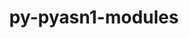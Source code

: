 ---
title: "py-pyasn1-modules"
layout: cache
categories: [package, develop-2024-02-25]
meta: {"versions": ["0.2.8"], "compilers": ["apple-clang@=15.0.0", "gcc@=11.4.0"], "oss": ["ubuntu20.04", "ubuntu22.04", "ventura"], "platforms": ["darwin", "linux"], "targets": ["aarch64", "neoverse_v1", "neoverse_v2", "x86_64_v3"], "stacks": ["e4s", "e4s-neoverse-v2", "e4s-neoverse_v1", "ml-darwin-aarch64-mps", "ml-linux-x86_64-cpu", "ml-linux-x86_64-cuda", "ml-linux-x86_64-rocm", "root"], "num_specs": 9, "num_specs_by_stack": {"root": 9, "ml-darwin-aarch64-mps": 1, "e4s-neoverse_v1": 2, "e4s": 2, "e4s-neoverse-v2": 2, "ml-linux-x86_64-rocm": 2, "ml-linux-x86_64-cpu": 2, "ml-linux-x86_64-cuda": 2}}
spec_details: [{"hash": "bt2fn4pw22f6sj52osnduhxswdefwa2w", "compiler": "apple-clang@=15.0.0", "versions": ["0.2.8"], "os": "ventura", "platform": "darwin", "target": "aarch64", "variants": ["build_system=python_pip"], "stacks": ["root", "ml-darwin-aarch64-mps"], "size": "-", "tarball": "https://binaries.spack.io/releases/develop-2024-02-25/build_cache/darwin-ventura-aarch64/apple-clang-15.0.0/py-pyasn1-modules-0.2.8/darwin-ventura-aarch64-apple-clang-15.0.0-py-pyasn1-modules-0.2.8-bt2fn4pw22f6sj52osnduhxswdefwa2w.spack"}, {"hash": "4vq22zo7k6fr5chdgy54zsi7sutft4xo", "compiler": "gcc@=11.4.0", "versions": ["0.2.8"], "os": "ubuntu20.04", "platform": "linux", "target": "neoverse_v1", "variants": ["build_system=python_pip"], "stacks": ["root", "e4s-neoverse_v1"], "size": "-", "tarball": "https://binaries.spack.io/releases/develop-2024-02-25/build_cache/linux-ubuntu20.04-neoverse_v1/gcc-11.4.0/py-pyasn1-modules-0.2.8/linux-ubuntu20.04-neoverse_v1-gcc-11.4.0-py-pyasn1-modules-0.2.8-4vq22zo7k6fr5chdgy54zsi7sutft4xo.spack"}, {"hash": "ndu5zndqcqfzj7evsxrmvk6oquowqjer", "compiler": "gcc@=11.4.0", "versions": ["0.2.8"], "os": "ubuntu20.04", "platform": "linux", "target": "neoverse_v1", "variants": ["build_system=python_pip"], "stacks": ["root", "e4s-neoverse_v1"], "size": "-", "tarball": "https://binaries.spack.io/releases/develop-2024-02-25/build_cache/linux-ubuntu20.04-neoverse_v1/gcc-11.4.0/py-pyasn1-modules-0.2.8/linux-ubuntu20.04-neoverse_v1-gcc-11.4.0-py-pyasn1-modules-0.2.8-ndu5zndqcqfzj7evsxrmvk6oquowqjer.spack"}, {"hash": "y5zqgms46dnuf54hshdibh25ioaeosta", "compiler": "gcc@=11.4.0", "versions": ["0.2.8"], "os": "ubuntu20.04", "platform": "linux", "target": "x86_64_v3", "variants": ["build_system=python_pip"], "stacks": ["root", "e4s"], "size": "-", "tarball": "https://binaries.spack.io/releases/develop-2024-02-25/build_cache/linux-ubuntu20.04-x86_64_v3/gcc-11.4.0/py-pyasn1-modules-0.2.8/linux-ubuntu20.04-x86_64_v3-gcc-11.4.0-py-pyasn1-modules-0.2.8-y5zqgms46dnuf54hshdibh25ioaeosta.spack"}, {"hash": "yy4eqnjz7pxi52ifodihxh33onsqa3np", "compiler": "gcc@=11.4.0", "versions": ["0.2.8"], "os": "ubuntu20.04", "platform": "linux", "target": "x86_64_v3", "variants": ["build_system=python_pip"], "stacks": ["root", "e4s"], "size": "-", "tarball": "https://binaries.spack.io/releases/develop-2024-02-25/build_cache/linux-ubuntu20.04-x86_64_v3/gcc-11.4.0/py-pyasn1-modules-0.2.8/linux-ubuntu20.04-x86_64_v3-gcc-11.4.0-py-pyasn1-modules-0.2.8-yy4eqnjz7pxi52ifodihxh33onsqa3np.spack"}, {"hash": "l3oyzgkpk7w2qwsrhnzqguxnj5rs56e5", "compiler": "gcc@=11.4.0", "versions": ["0.2.8"], "os": "ubuntu22.04", "platform": "linux", "target": "neoverse_v2", "variants": ["build_system=python_pip"], "stacks": ["root", "e4s-neoverse-v2"], "size": "-", "tarball": "https://binaries.spack.io/releases/develop-2024-02-25/build_cache/linux-ubuntu22.04-neoverse_v2/gcc-11.4.0/py-pyasn1-modules-0.2.8/linux-ubuntu22.04-neoverse_v2-gcc-11.4.0-py-pyasn1-modules-0.2.8-l3oyzgkpk7w2qwsrhnzqguxnj5rs56e5.spack"}, {"hash": "wl7v3szaphek5rmbstihrslfsd6lpk3c", "compiler": "gcc@=11.4.0", "versions": ["0.2.8"], "os": "ubuntu22.04", "platform": "linux", "target": "neoverse_v2", "variants": ["build_system=python_pip"], "stacks": ["root", "e4s-neoverse-v2"], "size": "-", "tarball": "https://binaries.spack.io/releases/develop-2024-02-25/build_cache/linux-ubuntu22.04-neoverse_v2/gcc-11.4.0/py-pyasn1-modules-0.2.8/linux-ubuntu22.04-neoverse_v2-gcc-11.4.0-py-pyasn1-modules-0.2.8-wl7v3szaphek5rmbstihrslfsd6lpk3c.spack"}, {"hash": "gcazd6gz56a6j4qflgtdcm24yxsz7oq5", "compiler": "gcc@=11.4.0", "versions": ["0.2.8"], "os": "ubuntu22.04", "platform": "linux", "target": "x86_64_v3", "variants": ["build_system=python_pip"], "stacks": ["root", "ml-linux-x86_64-rocm", "ml-linux-x86_64-cpu", "ml-linux-x86_64-cuda"], "size": "-", "tarball": "https://binaries.spack.io/releases/develop-2024-02-25/build_cache/linux-ubuntu22.04-x86_64_v3/gcc-11.4.0/py-pyasn1-modules-0.2.8/linux-ubuntu22.04-x86_64_v3-gcc-11.4.0-py-pyasn1-modules-0.2.8-gcazd6gz56a6j4qflgtdcm24yxsz7oq5.spack"}, {"hash": "gznekcdo435r7hnsawsrjuvargycvjwy", "compiler": "gcc@=11.4.0", "versions": ["0.2.8"], "os": "ubuntu22.04", "platform": "linux", "target": "x86_64_v3", "variants": ["build_system=python_pip"], "stacks": ["root", "ml-linux-x86_64-rocm", "ml-linux-x86_64-cpu", "ml-linux-x86_64-cuda"], "size": "-", "tarball": "https://binaries.spack.io/releases/develop-2024-02-25/build_cache/linux-ubuntu22.04-x86_64_v3/gcc-11.4.0/py-pyasn1-modules-0.2.8/linux-ubuntu22.04-x86_64_v3-gcc-11.4.0-py-pyasn1-modules-0.2.8-gznekcdo435r7hnsawsrjuvargycvjwy.spack"}]
---